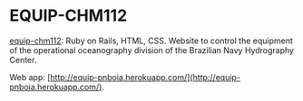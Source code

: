 # EQUIP-CHM112

[equip-chm112](https://github.com/soutobias/equip-chm112): Ruby on Rails, HTML, CSS. Website to control the equipment of the operational oceanography division of the Brazilian Navy Hydrography Center.

Web app: [http://equip-pnboia.herokuapp.com/](http://equip-pnboia.herokuapp.com/).
